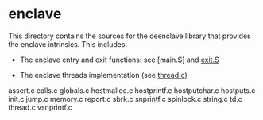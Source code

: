 enclave
=======

This directory contains the sources for the oeenclave library that provides
the enclave intrinsics. This includes:

- The enclave entry and exit functions: see [main.S] and [exit.S](exit.S)

- The enclave threads implementation (see [thread.c](thread.c))

assert.c
calls.c
globals.c
hostmalloc.c
hostprintf.c
hostputchar.c
hostputs.c
init.c
jump.c
memory.c
report.c
sbrk.c
snprintf.c
spinlock.c
string.c
td.c
thread.c
vsnprintf.c
